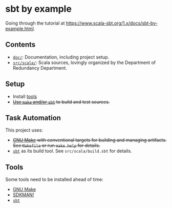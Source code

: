 # sbt by example

Going through the tutorial at <https://www.scala-sbt.org/1.x/docs/sbt-by-example.html>.

## Contents

- [`doc/`](./doc/README.md): Documentation, including project setup.
- [`src/scala/`](./src/scala/README.md): Scala sources, lovingly organized by the Department of
  Redundancy Department.

## Setup

- Install [tools](#tools)
- ~~[Use `make` and/or `sbt`](#task-automation) to build and test sources.~~

## Task Automation

This project uses:

- ~~[GNU Make](../doc/tools.md#gnu-make) with conventional targets for building and managing
  artifacts.  See `Makefile` or run `make help` for details.~~
- [`sbt`](../doc/tools.md#simple-build-tool-sbt) as its build tool.  See `src/scala/build.sbt` for
  details.

## Tools

Some tools need to be installed ahead of time:

- [GNU Make](../doc/tools.md#gnu-make)
- [SDKMAN!](../doc/tools.md#sdkman)
- [`sbt`](../doc/tools.md#simple-build-tool-sbt)
